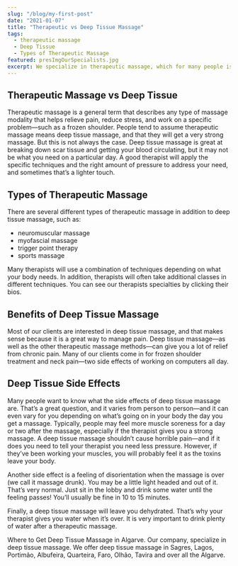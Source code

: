 ```yaml
---
slug: "/blog/my-first-post"
date: "2021-01-07"
title: "Therapeutic vs Deep Tissue Massage"
tags:
  - therapeutic massage
  - Deep Tissue
  - Types of Therapeutic Massage
featured: presImgOurSpecialists.jpg
excerpt: We specialize in therapeutic massage, which for many people is synonymous with deep tissue massage. That makes sense because deep tissue massage is the most common of the therapeutic massage modalities—and if that’s what you’re looking for, you’ve come to the right place.
---
```


## Therapeutic Massage vs Deep Tissue
Therapeutic massage is a general term that describes any type of massage modality that helps relieve pain, reduce stress, and work on a specific problem—such as a frozen shoulder. People tend to assume therapeutic massage means deep tissue massage, and that they will get a very strong massage. But this is not always the case. Deep tissue massage is great at breaking down scar tissue and getting your blood circulating, but it may not be what you need on a particular day. A good therapist will apply the specific techniques and the right amount of pressure to address your need, and sometimes that’s a lighter touch.

## Types of Therapeutic Massage
There are several different types of therapeutic massage in addition to deep tissue massage, such as:

- neuromuscular massage
- myofascial massage
- trigger point therapy
- sports massage

Many therapists will use a combination of techniques depending on what your body needs. In addition, therapists will often take additional classes in different techniques. You can see our therapists specialties by clicking their bios.

## Benefits of Deep Tissue Massage
Most of our clients are interested in deep tissue massage, and that makes sense because it is a great way to manage pain. Deep tissue massage—as well as the other therapeutic massage methods—can give you a lot of relief from chronic pain. Many of our clients come in for frozen shoulder treatment and neck pain—two side effects of working on computers all day.

## Deep Tissue Side Effects
Many people want to know what the side effects of deep tissue massage are. That’s a great question, and it varies from person to person—and it can even vary for you depending on what’s going on in your body the day you get a massage. Typically, people may feel more muscle soreness for a day or two after the massage, especially if the therapist gives you a strong massage. A deep tissue massage shouldn’t cause horrible pain—and if it does you need to tell your therapist you need less pressure. However, if they’ve been working your muscles, you will probably feel it as the toxins leave your body.

Another side effect is a feeling of disorientation when the massage is over (we call it massage drunk). You may be a little light headed and out of it. That’s very normal. Just sit in the lobby and drink some water until the feeling passes! You’ll usually be fine in 10 to 15 minutes.

Finally, a deep tissue massage will leave you dehydrated. That’s why your therapist gives you water when it’s over. It is very important to drink plenty of water after a therapeutic massage.

Where to Get Deep Tissue Massage in Algarve.
Our company, specialize in deep tissue massage. We offer deep tissue massage in Sagres, Lagos, Portimão, Albufeira, Quarteira, Faro, Olhão, Tavira and over all the Algarve.